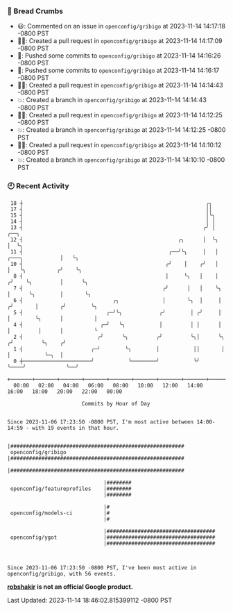 ### 🍞 Bread Crumbs

 * 😃: Commented on an issue in `openconfig/gribigo` at 2023-11-14 14:17:18 -0800 PST
 * ✍🏼: Created a pull request in `openconfig/gribigo` at 2023-11-14 14:17:09 -0800 PST
 * 🚢: Pushed some commits to `openconfig/gribigo` at 2023-11-14 14:16:26 -0800 PST
 * 🚢: Pushed some commits to `openconfig/gribigo` at 2023-11-14 14:16:17 -0800 PST
 * ✍🏼: Created a pull request in `openconfig/gribigo` at 2023-11-14 14:14:43 -0800 PST
 * 💥: Created a branch in `openconfig/gribigo` at 2023-11-14 14:14:43 -0800 PST
 * ✍🏼: Created a pull request in `openconfig/gribigo` at 2023-11-14 14:12:25 -0800 PST
 * 💥: Created a branch in `openconfig/gribigo` at 2023-11-14 14:12:25 -0800 PST
 * ✍🏼: Created a pull request in `openconfig/gribigo` at 2023-11-14 14:10:12 -0800 PST
 * 💥: Created a branch in `openconfig/gribigo` at 2023-11-14 14:10:10 -0800 PST

### 🕘 Recent Activity
```
 18 ┼                                                           ╭╮
 17 ┤                                                           ││
 15 ┤                                                           │╰╮
 14 ┤                                                           │ │
 13 ┤                                                          ╭╯ │                           ╭──╮
 12 ┤                                                  ╭╮      │  ╰╮                          │  ╰╮
 11 ┤                                               ╭──╯╰╮     │   │         ╭───╮            │   ╰╮
 10 ┤                                              ╭╯    │    ╭╯   │         │   ╰╮          ╭╯    ╰╮
  8 ┤                                              │     ╰╮   │    │        ╭╯    ╰╮         │      ╰╮
  7 ┤                                             ╭╯      │   │    ╰╮       │      ╰╮        │       ╰╮
  6 ┤                             ╭╮              │       ╰╮  │     │      ╭╯       │       ╭╯        ╰╮
  5 ┤                           ╭─╯╰╮            ╭╯        │ ╭╯     │      │        ╰╮      │          │
  4 ┤                         ╭─╯   ╰╮           │         │ │      │      │         │      │          ╰
  2 ┤                        ╭╯      ╰╮         ╭╯         ╰╮│      ╰╮    ╭╯         ╰╮    ╭╯
  1 ┤                      ╭─╯        ╰╮        │           ││       │    │           ╰─╮  │
  0 ┼──────────────────────╯           ╰────────╯           ╰╯       ╰────╯             ╰──╯
    +───────+───────+───────+───────+───────+───────+───────+───────+───────+───────+───────+───────+────
  00:00   02:00   04:00   06:00   08:00   10:00   12:00   14:00   16:00   18:00   20:00   22:00   00:00   

						Commits by Hour of Day


Since 2023-11-06 17:23:50 -0800 PST, I'm most active between 14:00-14:59 - with 19 events in that hour.

```



```
                               |########################################################
 openconfig/gribigo            |########################################################
                               |########################################################

                               |########
 openconfig/featureprofiles    |########
                               |########

                               |#
 openconfig/models-ci          |#
                               |#

                               |###################################
 openconfig/ygot               |###################################
                               |###################################



Since 2023-11-06 17:23:50 -0800 PST, I've been most active in openconfig/gribigo, with 56 events.

```
**[robshakir](mailto:robjs@google.com) is not an official Google product.**  


Last Updated: 2023-11-14 18:46:02.815399112 -0800 PST
